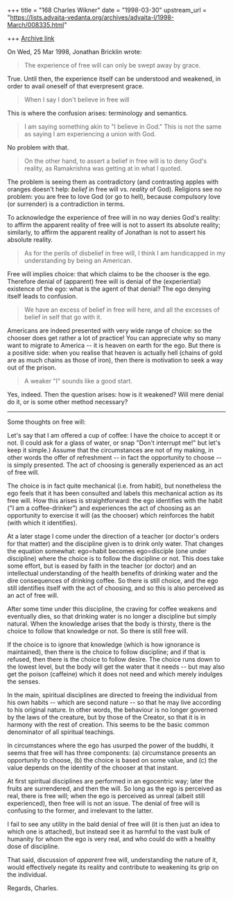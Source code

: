 +++
title = "168 Charles Wikner"
date = "1998-03-30"
upstream_url = "https://lists.advaita-vedanta.org/archives/advaita-l/1998-March/008335.html"

+++
[Archive link](https://lists.advaita-vedanta.org/archives/advaita-l/1998-March/008335.html)

On Wed, 25 Mar 1998, Jonathan Bricklin wrote:

> The experience of free will can only be swept away by grace.

True.  Until then, the experience itself can be understood and
weakened, in order to avail oneself of that everpresent grace.

> When I say I don't believe in free will

This is where the confusion arises: terminology and semantics.

> I am saying something akin to "I believe in
> God."  This is not the same as saying I am experiencing a union with God.

No problem with that.

> On the other hand, to assert a belief in free will is to deny God's
> reality, as Ramakrishna was getting at in what I quoted.

The problem is seeing them as contradictory (and contrasting apples
with oranges doesn't help: *belief* in free will vs. *reality* of God).
Religions see no problem: you are free to love God (or go to hell),
because compulsory love (or surrender) is a contradiction in terms.

To acknowledge the experience of free will in no way denies God's
reality: to affirm the apparent reality of free will is not to
assert its absolute reality; similarly, to affirm the apparent
reality of Jonathan is not to assert his absolute reality.

> As for the perils of disbelief in free will, I think I am handicapped
> in my understanding by being an American.

Free will implies choice: that which claims to be the chooser is the ego.
Therefore denial of (apparent) free will is denial of the (experiential)
existence of the ego: what is the agent of that denial?  The ego denying
itself leads to confusion.

> We have an excess of belief in free
> will here, and all the excesses of belief in self that go with it.

Americans are indeed presented with very wide range of choice: so
the chooser does get rather a lot of practice!  You can appreciate
why so many want to migrate to America -- it is heaven on earth for
the ego.  But there is a positive side: when you realise that heaven
is actually hell (chains of gold are as much chains as those of iron),
then there is motivation to seek a way out of the prison.

> A weaker "I" sounds like a good start.

Yes, indeed.  Then the question arises: how is it weakened?
Will mere denial do it, or is some other method necessary?
________

Some thoughts on free will:

Let's say that I am offered a cup of coffee: I have the choice
to accept it or not.  (I could ask for a glass of water, or snap
"Don't interrupt me!" but let's keep it simple.)  Assume that
the circumstances are not of my making, in other words the offer
of refreshment -- in fact the opportunity to choose -- is simply
presented.  The act of choosing is generally experienced as an
act of free will.

The choice is in fact quite mechanical (i.e. from habit), but
nonetheless the ego feels that it has been consulted and labels
this mechanical action as its free will.  How this arises is
straightforward: the ego identifies with the habit ("I am a
coffee-drinker") and experiences the act of choosing as an
opportunity to exercise it will (as the chooser) which reinforces
the habit (with which it identifies).

At a later stage I come under the direction of a teacher (or
doctor's orders for that matter) and the discipline given is to
drink only water.  That changes the equation somewhat: ego=habit
becomes ego=disciple (one under discipline) where the choice is
to follow the discipline or not.  This does take some effort,
but is eased by faith in the teacher (or doctor) and an
intellectual understanding of the health benefits of drinking
water and the dire consequences of drinking coffee.  So there is
still choice, and the ego still identifies itself with the act of
choosing, and so this is also perceived as an act of free will.

After some time under this discipline, the craving for coffee
weakens and eventually dies, so that drinking water is no longer
a discipline  but simply natural.  When the knowledge arises that
the body is thirsty, there is the choice to follow that knowledge
or not.  So there is still free will.

If the choice is to ignore that knowledge (which is how ignorance
is maintained), then there is the choice to follow discipline; and
if that is refused, then there is the choice to follow desire.  The
choice runs down to the lowest level, but the body will get the
water that it needs -- but may also get the poison (caffeine) which
it does not need and which merely indulges the senses.

In the main, spiritual disciplines are directed to freeing the
individual from his own habits -- which are second nature -- so
that he may live according to his original nature.  In other words,
the behaviour is no longer governed by the laws of the creature,
but by those of the Creator, so that it is in harmony with the rest
of creation.  This seems to be the basic common denominator of all
spiritual teachings.

In circumstances where the ego has usurped the power of the buddhi,
it seems that free will has three components:
  (a) circumstance presents an opportunity to choose,
  (b) the choice is based on some value, and
  (c) the value depends on the identity of the chooser
      at that instant.

At first spiritual disciplines are performed in an egocentric way;
later the fruits are surrendered, and then the will.  So long as
the ego is perceived as real, there is free will; when the ego is
perceived as unreal (albeit still experienced), then free will is
not an issue.  The denial of free will is confusing to the former,
and irrelevant to the latter.

I fail to see any utility in the bald denial of free will (it is
then just an idea to which one is attached), but instead see it as
harmful to the vast bulk of humanity for whom the ego is very real,
and who could do with a healthy dose of discipline.

That said, discussion of *apparent* free will, understanding the
nature of it, would effectively negate its reality and contribute
to weakening its grip on the individual.

Regards, Charles.

